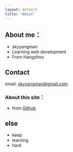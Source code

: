 ```yaml
---
layout: default
title: "About"
---
```


## About me：

* skyyangman
* Learning web development
* From Hangzhou

## Contact

email: skyyangman@gmail.com

### About this site：

* from [Github](https://github.com/LippiOuYang/LippiOuYang.github.io)

## else
* keep
* learning
* hard
